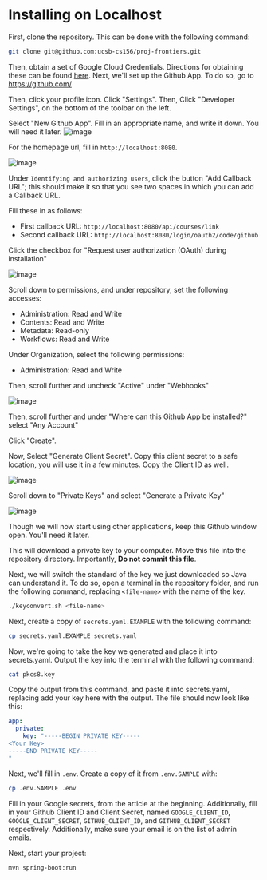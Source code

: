 # Installing on Localhost
First, clone the repository. This can be done with the following command:
```bash
git clone git@github.com:ucsb-cs156/proj-frontiers.git
```
Then, obtain a set of Google Cloud Credentials. Directions for obtaining these can be found [here](https://ucsb-cs156.github.io/topics/oauth/oauth_google_setup.html).
Next, we'll set up the Github App. To do so, go to https://github.com/

Then, click your profile icon. Click "Settings". Then, Click "Developer Settings", on the bottom of the toolbar on the left.

Select "New Github App". Fill in an appropriate name, and write it down. You will need it later.
![image](https://github.com/user-attachments/assets/3d0fe501-318c-4907-a267-eff44f06f17a)


For the homepage url, fill in `http://localhost:8080`.

![image](https://github.com/user-attachments/assets/bec66087-ca4a-4fc4-af3d-9ad663c24eb2)

Under `Identifying and authorizing users`, click the button "Add Callback URL"; this should make it so that you see two spaces in which you can add a Callback URL.

Fill these in as follows:
* First callback URL: `http://localhost:8080/api/courses/link`
* Second callback URL: `http://localhost:8080/login/oauth2/code/github`

Click the checkbox for "Request user authorization (OAuth) during installation"

![image](https://github.com/user-attachments/assets/a06af72c-e08d-4f47-bd6a-91b5d1aef65f)

Scroll down to permissions, and under repository, set the following accesses:
- Administration: Read and Write
- Contents: Read and Write
- Metadata: Read-only
- Workflows: Read and Write

Under Organization, select the following permissions:
- Administration: Read and Write

Then, scroll further and uncheck "Active" under "Webhooks"

![image](https://github.com/user-attachments/assets/74119317-b1a5-40c8-88ce-d7e394f7e5a6)


Then, scroll further and under "Where can this Github App be installed?" select "Any Account"

Click "Create".

Now, Select "Generate Client Secret". Copy this client secret to a safe location, you will use it in a few minutes. Copy the Client ID as well.

![image](https://github.com/user-attachments/assets/856cf882-b6f3-44a5-b70b-115531bb8cae)


Scroll down to "Private Keys" and select "Generate a Private Key"

![image](https://github.com/user-attachments/assets/7c2b958a-f912-4972-af63-9ff2c30339cd)


Though we will now start using other applications, keep this Github window open. You'll need it later.

This will download a private key to your computer. Move this file into the repository directory. Importantly, **Do not commit this file**.

Next, we will switch the standard of the key we just downloaded so Java can understand it.
To do so, open a terminal in the repository folder, and run the following command, replacing `<file-name>` with the name of the key.
```bash
./keyconvert.sh <file-name>
```

Next, create a copy of `secrets.yaml.EXAMPLE` with the following command:
```bash
cp secrets.yaml.EXAMPLE secrets.yaml
```

Now, we're going to take the key we generated and place it into secrets.yaml. Output the key into the terminal with the following command:
```bash
cat pkcs8.key
```

Copy the output from this command, and paste it into secrets.yaml, replacing add your key here with the output. The file should now look like this:
```yaml
app:
  private:
    key: "-----BEGIN PRIVATE KEY-----
<Your Key>
-----END PRIVATE KEY-----
"
```

Next, we'll fill in `.env`. Create a copy of it from `.env.SAMPLE` with:
```bash
cp .env.SAMPLE .env
```

Fill in your Google secrets, from the article at the beginning. Additionally, fill in your Github Client ID and Client Secret, named `GOOGLE_CLIENT_ID`, `GOOGLE_CLIENT_SECRET`, `GITHUB_CLIENT_ID`, and `GITHUB_CLIENT_SECRET` respectively.
Additionally, make sure your email is on the list of admin emails.

Next, start your project:
```bash
mvn spring-boot:run
```

